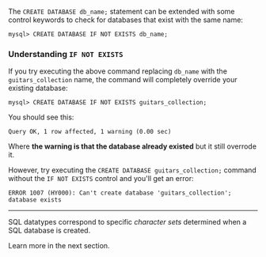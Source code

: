 The `CREATE DATABASE db_name;` statement can be extended with some control keywords to check for databases that exist with the same name:

```
mysql> CREATE DATABASE IF NOT EXISTS db_name;
```

### Understanding `IF NOT EXISTS`

If you try executing the above command replacing `db_name` with the `guitars_collection` name, the command will completely override your existing database:

```
mysql> CREATE DATABASE IF NOT EXISTS guitars_collection;
```

You should see this: 

```
Query OK, 1 row affected, 1 warning (0.00 sec)
```

Where __the warning is that the database already existed__ but it still overrode it.

However, try executing the `CREATE DATABASE guitars_collection;` command without the `IF NOT EXISTS` control and you'll get an error:

```
ERROR 1007 (HY000): Can't create database 'guitars_collection'; database exists
```

---
SQL datatypes correspond to specific _character sets_ determined when a SQL database is created. 

Learn more in the next section.